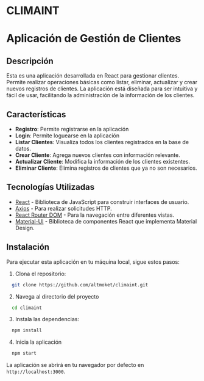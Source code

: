 # CLIMAINT

# Aplicación de Gestión de Clientes

## Descripción

Esta es una aplicación desarrollada en React para gestionar clientes. Permite realizar operaciones básicas como listar, eliminar, actualizar y crear nuevos registros de clientes. La aplicación está diseñada para ser intuitiva y fácil de usar, facilitando la administración de la información de los clientes.

## Características
- **Registro**: Permite registrarse en la aplicación
- **Login**: Permite loguearse en la aplicación
- **Listar Clientes**: Visualiza todos los clientes registrados en la base de datos.
- **Crear Cliente**: Agrega nuevos clientes con información relevante.
- **Actualizar Cliente**: Modifica la información de los clientes existentes.
- **Eliminar Cliente**: Elimina registros de clientes que ya no son necesarios.

## Tecnologías Utilizadas
- [React](https://reactjs.org/) - Biblioteca de JavaScript para construir interfaces de usuario.
- [Axios](https://axios-http.com/) - Para realizar solicitudes HTTP.
- [React Router DOM](https://reactrouter.com/) - Para la navegación entre diferentes vistas.
- [Material-UI](https://mui.com/) - Biblioteca de componentes React que implementa Material Design.

## Instalación

Para ejecutar esta aplicación en tu máquina local, sigue estos pasos:

1. Clona el repositorio:
```bash
  git clone https://github.com/altmoket/climaint.git
```
2. Navega al directorio del proyecto
```bash
  cd climaint
```
3. Instala las dependencias:
```bash
  npm install
```
4. Inicia la aplicación
```bash
  npm start
```
La aplicación se abrirá en tu navegador por defecto en `http://localhost:3000`.
